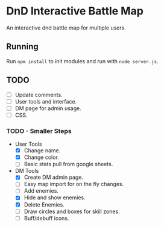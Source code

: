 # DnD Interactive Battle Map
An interactive dnd battle map for multiple users.

## Running
Run `npm install` to init modules and run with `node server.js`.

## TODO
 - [ ] Update comments.
 - [ ] User tools and interface.
 - [ ] DM page for admin usage.
 - [ ] CSS.

### TODO - Smaller Steps
 - User Tools
   - [x] Change name.
   - [x] Change color.
   - [ ] Basic stats pull from google sheets.
 - DM Tools
   - [x] Create DM admin page.
   - [ ] Easy map import for on the fly changes.
   - [ ] Add enemies.
   - [x] Hide and show enemies.
   - [x] Delete Enemies.
   - [ ] Draw circles and boxes for skill zones.
   - [ ] Buff/debuff icons.
